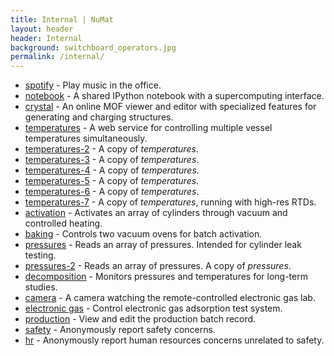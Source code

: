 ```yaml
---
title: Internal | NuMat
layout: header
header: Internal
background: switchboard_operators.jpg
permalink: /internal/
---
```


 * [spotify](/spotify) - Play music in the office.
 * [notebook](/notebook) - A shared IPython notebook with a supercomputing
   interface.
 * [crystal](/crystal) - An online MOF viewer and editor with specialized
   features for generating and charging structures.
 * [temperatures](/temperatures) - A web service for controlling multiple vessel temperatures simultaneously.
 * [temperatures-2](/temperatures-2) - A copy of *temperatures*.
 * [temperatures-3](/temperatures-3) - A copy of *temperatures*.
 * [temperatures-4](/temperatures-4) - A copy of *temperatures*.
 * [temperatures-5](/temperatures-5) - A copy of *temperatures*.
 * [temperatures-6](/temperatures-6) - A copy of *temperatures*.
 * [temperatures-7](/temperatures-7) - A copy of *temperatures*, running with high-res RTDs.
 * [activation](/activation) - Activates an array of cylinders through vacuum and controlled heating.
 * [baking](/baking) - Controls two vacuum ovens for batch activation.
 * [pressures](/pressures) - Reads an array of pressures. Intended for cylinder leak testing.
 * [pressures-2](/pressures-2) - Reads an array of pressures. A copy of *pressures*.
 * [decomposition](/decomposition) - Monitors pressures and temperatures for long-term studies.
 * [camera](/camera) - A camera watching the remote-controlled electronic gas lab.
 * [electronic gas](/electronic-gas) - Control electronic gas adsorption test system.
 * [production](/production) - View and edit the production batch record.
 * [safety](/safety) - Anonymously report safety concerns.
 * [hr](/hr) - Anonymously report human resources concerns unrelated to safety.
